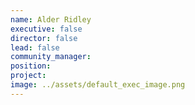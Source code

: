 ```yaml
---
name: Alder Ridley
executive: false
director: false
lead: false
community_manager: 
position:  
project:  
image: ../assets/default_exec_image.png
---
```

